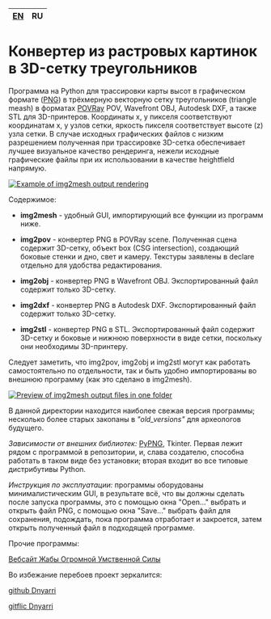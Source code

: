 
| [EN](README.md) | RU |
| ---- | ---- |

# Конвертер из растровых картинок в 3D-сетку треугольников  

Программа на Python для трассировки карты высот в графическом формате ([PNG](http://www.libpng.org/pub/png/)) в трёхмерную векторную сетку треугольников (triangle meash) в форматах [POVRay](https://www.povray.org/) POV, Wavefront OBJ, Autodesk DXF, а также STL для 3D-принтеров. Координаты x, y пикселя соответствуют координатам x, y узлов сетки, яркость пикселя соответствует высоте (z) узла сетки. В случае исходных графических файлов с низким разрешением полученная при трассировке 3D-сетка обеспечивает лучшее визуальное качество рендеринга, нежели исходные графические файлы при их использовании в качестве heightfield напрямую.  

[![Example of img2mesh output rendering](https://dnyarri.github.io/imgmesh/640/img2mesh.png)](https://dnyarri.github.io/img2mesh.html)

Содержимое:

- **img2mesh** - удобный GUI, импортирующий все функции из программ ниже.

- **img2pov** - конвертер PNG в POVRay scene. Полученная сцена содержит 3D-сетку, объект box (CSG intersection), создающий боковые стенки и дно, свет и камеру. Текстуры заявлены в declare отдельно для удобства редактирования.

- **img2obj** - конвертер PNG в Wavefront OBJ. Экспортированный файл содержит только 3D-сетку.

- **img2dxf** - конвертер PNG в Autodesk DXF. Экспортированный файл содержит только 3D-сетку.

- **img2stl** - конвертер PNG в STL. Экспортированный файл содержит 3D-сетку и боковые и нижнюю поверхности в виде сетки, поскольку они необходимы 3D-принтеру.

Следует заметить, что img2pov, img2obj и img2stl могут как работать самостоятельно по отдельности, так и быть удобно импортированы во внешнюю программу (как это сделано в img2mesh).

[![Preview of img2mesh output files in one folder](https://dnyarri.github.io/imgmesh/printscreen.png)](https://dnyarri.github.io/img2mesh.html)

В данной директории находится наиболее свежая версия программы; несколько более старых закопаны в *"old_versions"* для археологов будущего.  

*Зависимости от внешних библиотек:* [PyPNG](https://gitlab.com/drj11/pypng), Tkinter. Первая лежит рядом с программой в репозитории, и, слава cоздателю, способна работать в таком виде без установки; вторая входит во все типовые дистрибутивы Python.  

*Инструкция по эксплуатации:* программы оборудованы минималистическим GUI, в результате всё, что вы должны сделать после запуска программы, это с помощью окна "Open..." выбрать и открыть файл PNG, с помощью окна "Save..." выбрать файл для сохранения, подождать, пока программа отработает и закроется, затем открыть полученный файл в подходящей программе.

Прочие программы:

[Вебсайт Жабы Огромной Умственной Силы](https://dnyarri.github.io/)

Во избежание перебоев проект зеркалится:

[github Dnyarri](https://github.com/Dnyarri/img2mesh)

[gitflic Dnyarri](https://gitflic.ru/project/dnyarri/img2mesh)
